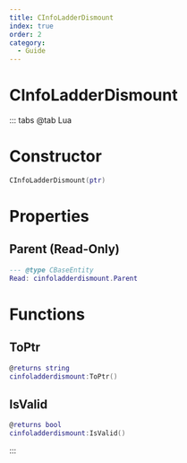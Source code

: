 ```yaml
---
title: CInfoLadderDismount
index: true
order: 2
category:
  - Guide
---
```


# CInfoLadderDismount

::: tabs
@tab Lua
# Constructor
```lua
CInfoLadderDismount(ptr)
```
# Properties
## Parent (Read-Only)
```lua
--- @type CBaseEntity
Read: cinfoladderdismount.Parent
```
# Functions
## ToPtr
```lua
@returns string
cinfoladderdismount:ToPtr()
```
## IsValid
```lua
@returns bool
cinfoladderdismount:IsValid()
```

:::